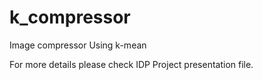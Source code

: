 # k_compressor
Image compressor Using k-mean 

For more details please check IDP Project presentation file.
